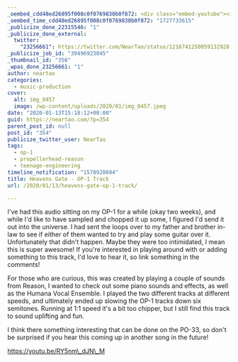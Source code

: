 ```yaml
---
_oembed_cdd48ed26895f008c0f0769830b0f872: <div class="embed-youtube"><iframe title="Heavens Gate" width="750" height="422" src="https://www.youtube.com/embed/RY5nm_dJN_M?feature=oembed" frameborder="0" allow="accelerometer; autoplay; clipboard-write; encrypted-media; gyroscope; picture-in-picture; web-share" referrerpolicy="strict-origin-when-cross-origin" allowfullscreen></iframe></div>
_oembed_time_cdd48ed26895f008c0f0769830b0f872: "1727733615"
_publicize_done_22315546: "1"
_publicize_done_external:
  twitter:
    "23256661": https://twitter.com/NearTao/status/1216741250059132928
_publicize_job_id: "39496923045"
_thumbnail_id: "356"
_wpas_done_23256661: "1"
author: neartao
categories:
  - music-production
cover:
  alt: img_0457
  image: /wp-content/uploads/2020/01/img_0457.jpeg
date: "2020-01-13T15:18:12+00:00"
guid: https://neartao.com/?p=354
parent_post_id: null
post_id: "354"
publicize_twitter_user: NearTao
tags:
  - op-1
  - propellerhead-reason
  - teenage-engineering
timeline_notification: "1578928694"
title: Heavens Gate - OP-1 Track
url: /2020/01/13/heavens-gate-op-1-track/

---
```

I've had this audio sitting on my OP-1 for a while (okay two weeks), and while I'd like to have sampled and chopped it up some, I figured I'd send it out into the universe. I had sent the loops over to my father and brother in-law to see if either of them wanted to try and play some guitar over it. Unfortunately that didn't happen. Maybe they were too intimidated, I mean this is super awesome! If you're interested in playing around with or adding something to this track, I'd love to hear it, so link something in the comments!

For those who are curious, this was created by playing a couple of sounds from Reason, I wanted to check out some piano sounds and effects, as well as the Humana Vocal Ensemble. I played the two different tracks at different speeds, and ultimately ended up slowing the OP-1 tracks down six semitones. Running at 1:1 speed it's a bit too chipper, but I still find this track to sound uplifting and fun.

I think there something interesting that can be done on the PO-33, so don't be surprised if you hear this coming up in another song in the future!

https://youtu.be/RY5nm\_dJN\_M
